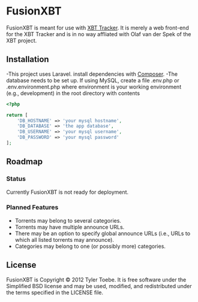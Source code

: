 FusionXBT
=========

FusionXBT is meant for use with [XBT Tracker](http://xbtt.sourceforge.net/tracker/).  It is merely a web
front-end for the XBT Tracker and is in no way affliated with Olaf van der Spek of the XBT project.

Installation
------------
-This project uses Laravel. install dependencies with [Composer](https://getcomposer.org/).
-The database needs to be set up. If using MySQL, create a file .env.php or .env.environment.php where environment is your working environment (e.g., development) in the root directory with contents

```php
<?php

return [
	'DB_HOSTNAME' => 'your mysql hostname',
	'DB_DATABASE' => 'the app database',
	'DB_USERNAME' => 'your mysql username',
	'DB_PASSWORD' => 'your mysql password'
];
```

Roadmap
-------

### Status

Currently FusionXBT is not ready for deployment.

### Planned Features

* Torrents may belong to several categories.
* Torrents may have multiple announce URLs.
* There may be an option to specify global announce URLs (i.e., URLs to which all listed torrents may announce).
* Categories may belong to one (or possibly more) categories.

License
-------

FusionXBT is Copyright © 2012 Tyler Toebe. It is free software under the Simplified BSD license and may be
used, modified, and redistributed under the terms specified in the LICENSE file.
